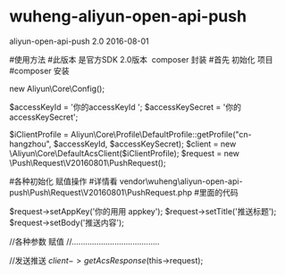 # wuheng-aliyun-open-api-push
aliyun-open-api-push 2.0 2016-08-01

#使用方法
#此版本 是官方SDK 2.0版本  composer 封装
#首先 初始化 项目
#composer 安装

new Aliyun\Core\Config();

 $accessKeyId     = '你的accessKeyId '; 
 $accessKeySecret = '你的 accessKeySecret';
 
$iClientProfile = Aliyun\Core\Profile\DefaultProfile::getProfile("cn-hangzhou", $accessKeyId, $accessKeySecret);
$client         = new \Aliyun\Core\DefaultAcsClient($iClientProfile);
$request        = new \Push\Request\V20160801\PushRequest();

#各种初始化 赋值操作 
#详情看 vendor\wuheng\aliyun-open-api-push\Push\Request\V20160801\PushRequest.php
#里面的代码

$request->setAppKey('你的用用 appkey');
$request->setTitle('推送标题'); 
$request->setBody('推送内容'); 

//各种参数 赋值
//.......................................

//发送推送
$client->getAcsResponse($this->request);


